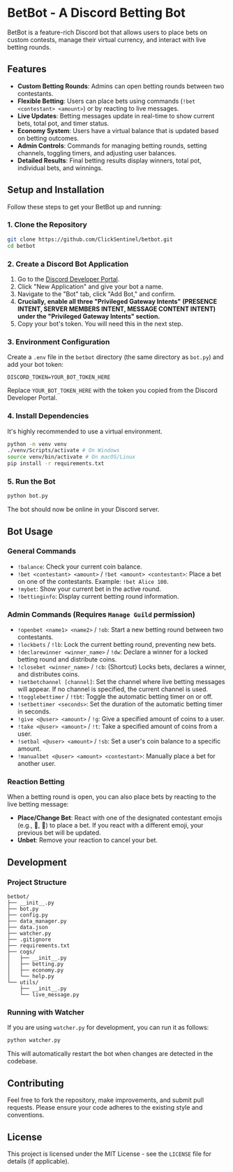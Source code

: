 # BetBot - A Discord Betting Bot

BetBot is a feature-rich Discord bot that allows users to place bets on custom contests, manage their virtual currency, and interact with live betting rounds.

## Features

-   **Custom Betting Rounds**: Admins can open betting rounds between two contestants.
-   **Flexible Betting**: Users can place bets using commands (`!bet <contestant> <amount>`) or by reacting to live messages.
-   **Live Updates**: Betting messages update in real-time to show current bets, total pot, and timer status.
-   **Economy System**: Users have a virtual balance that is updated based on betting outcomes.
-   **Admin Controls**: Commands for managing betting rounds, setting channels, toggling timers, and adjusting user balances.
-   **Detailed Results**: Final betting results display winners, total pot, individual bets, and winnings.

## Setup and Installation

Follow these steps to get your BetBot up and running:

### 1. Clone the Repository

```bash
git clone https://github.com/ClickSentinel/betbot.git
cd betbot
```

### 2. Create a Discord Bot Application

1.  Go to the [Discord Developer Portal](https://discord.com/developers/applications).
2.  Click "New Application" and give your bot a name.
3.  Navigate to the "Bot" tab, click "Add Bot," and confirm.
4.  **Crucially, enable all three "Privileged Gateway Intents" (PRESENCE INTENT, SERVER MEMBERS INTENT, MESSAGE CONTENT INTENT) under the "Privileged Gateway Intents" section.**
5.  Copy your bot's token. You will need this in the next step.

### 3. Environment Configuration

Create a `.env` file in the `betbot` directory (the same directory as `bot.py`) and add your bot token:

```
DISCORD_TOKEN=YOUR_BOT_TOKEN_HERE
```

Replace `YOUR_BOT_TOKEN_HERE` with the token you copied from the Discord Developer Portal.

### 4. Install Dependencies

It's highly recommended to use a virtual environment.

```bash
python -m venv venv
./venv/Scripts/activate # On Windows
source venv/bin/activate # On macOS/Linux
pip install -r requirements.txt
```

### 5. Run the Bot

```bash
python bot.py
```

The bot should now be online in your Discord server.

## Bot Usage

### General Commands

-   `!balance`: Check your current coin balance.
-   `!bet <contestant> <amount>` / `!bet <amount> <contestant>`: Place a bet on one of the contestants. Example: `!bet Alice 100`.
-   `!mybet`: Show your current bet in the active round.
-   `!bettinginfo`: Display current betting round information.

### Admin Commands (Requires `Manage Guild` permission)

-   `!openbet <name1> <name2>` / `!ob`: Start a new betting round between two contestants.
-   `!lockbets` / `!lb`: Lock the current betting round, preventing new bets.
-   `!declarewinner <winner_name>` / `!dw`: Declare a winner for a locked betting round and distribute coins.
-   `!closebet <winner_name>` / `!cb`: (Shortcut) Locks bets, declares a winner, and distributes coins.
-   `!setbetchannel [channel]`: Set the channel where live betting messages will appear. If no channel is specified, the current channel is used.
-   `!togglebettimer` / `!tbt`: Toggle the automatic betting timer on or off.
-   `!setbettimer <seconds>`: Set the duration of the automatic betting timer in seconds.
-   `!give <@user> <amount>` / `!g`: Give a specified amount of coins to a user.
-   `!take <@user> <amount>` / `!t`: Take a specified amount of coins from a user.
-   `!setbal <@user> <amount>` / `!sb`: Set a user's coin balance to a specific amount.
-   `!manualbet <@user> <amount> <contestant>`: Manually place a bet for another user.

### Reaction Betting

When a betting round is open, you can also place bets by reacting to the live betting message:

-   **Place/Change Bet**: React with one of the designated contestant emojis (e.g., 🔴, 🔵) to place a bet. If you react with a different emoji, your previous bet will be updated.
-   **Unbet**: Remove your reaction to cancel your bet.

## Development

### Project Structure

```
betbot/
├── __init__.py
├── bot.py
├── config.py
├── data_manager.py
├── data.json
├── watcher.py
├── .gitignore
├── requirements.txt
├── cogs/
│   ├── __init__.py
│   ├── betting.py
│   ├── economy.py
│   └── help.py
└── utils/
    ├── __init__.py
    └── live_message.py
```

### Running with Watcher

If you are using `watcher.py` for development, you can run it as follows:

```bash
python watcher.py
```

This will automatically restart the bot when changes are detected in the codebase.

## Contributing

Feel free to fork the repository, make improvements, and submit pull requests. Please ensure your code adheres to the existing style and conventions.

## License

This project is licensed under the MIT License - see the `LICENSE` file for details (if applicable).
